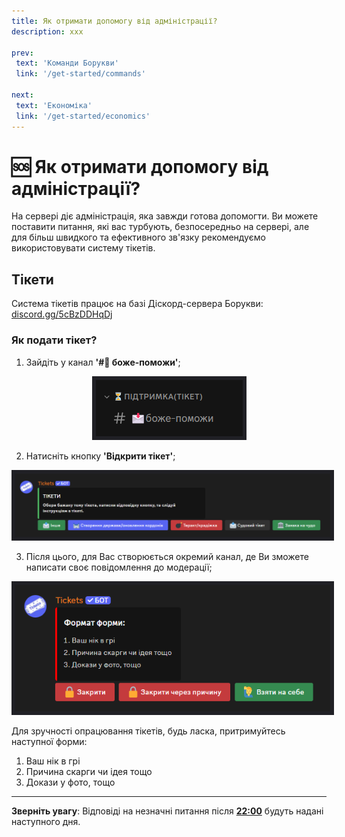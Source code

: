 ```yaml
---
title: Як отримати допомогу від адміністрації?
description: xxx

prev:
 text: 'Команди Борукви'
 link: '/get-started/commands'

next:
 text: 'Економіка'
 link: '/get-started/economics'
---
```


# 🆘 Як отримати допомогу від адміністрації?
На сервері діє адміністрація, яка завжди готова допомогти. Ви можете поставити питання, які вас турбують, безпосередньо на сервері, але для більш швидкого та ефективного зв'язку рекомендуємо використовувати систему тікетів.

## Тікети
Система тікетів працює на базі Діскорд-сервера Борукви: [discord.gg/5cBzDDHqDj](https://discord.gg/5cBzDDHqDj)

### Як подати тікет?
1. Зайдіть у канал **'#📩 боже-поможи'**;

<center><img style="border: 6px solid #202025;" src="/images/get-started/admin-ticket/bozhe_pomozhi.png"></img></center>

2. Натисніть кнопку **'Відкрити тікет'**;

<center><img style="border: 6px solid #202025;" src="/images/get-started/admin-ticket/ticket_bot.png"></img></center>

3. Після цього, для Вас створюється окремий канал, де Ви зможете написати своє повідомлення до модерації;

<center><img style="border: 6px solid #202025;" src="/images/get-started/admin-ticket/ticket_interface.png"></img></center>

Для зручності опрацювання тікетів, будь ласка, притримуйтесь наступної форми:
1. Ваш нік в грі
2. Причина скарги чи ідея тощо
3. Докази у фото, тощо
<hr>

**Зверніть увагу**: Відповіді на незначні питання після <ins>**22:00**</ins> будуть надані наступного дня.
